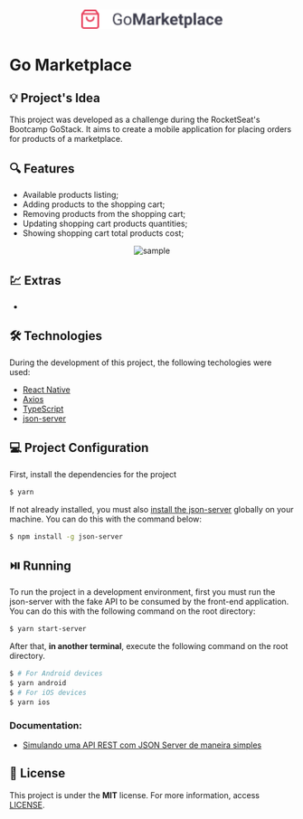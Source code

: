 <h1 align="center"><img alt="Go Marketplace" title="Go Marketplace" src=".github/logo.png" width="250" /></h1>

# Go Marketplace

## 💡 Project's Idea

This project was developed as a challenge during the RocketSeat's Bootcamp GoStack. It aims to create a mobile application for placing orders for products of a marketplace.

## 🔍 Features

* Available products listing;
* Adding products to the shopping cart;
* Removing products from the shopping cart;
* Updating shopping cart products quantities;
* Showing shopping cart total products cost;

<p align="center"><img src=".github/sample.gif" alt="sample" /></p>

## 💹 Extras

*

## 🛠 Technologies

During the development of this project, the following techologies were used:

- [React Native](https://reactnative.dev/)
- [Axios](https://axios-http.com/ptbr/docs/intro)
- [TypeScript](https://www.typescriptlang.org/)
- [json-server](https://github.com/typicode/json-server)

## 💻 Project Configuration

First, install the dependencies for the project

```bash
$ yarn
```

If not already installed, you must also [install the json-server](https://github.com/typicode/json-server#getting-started) globally on your machine. You can do this with the command below:

```bash
$ npm install -g json-server
```

## ⏯️ Running

To run the project in a development environment, first you must run the json-server with the fake API to be consumed by the front-end application.
You can do this with the following command on the root directory:

```bash
$ yarn start-server
```

After that, **in another terminal**, execute the following command on the root directory.

```bash
$ # For Android devices
$ yarn android
$ # For iOS devices
$ yarn ios
```

### Documentation:
* [Simulando uma API REST com JSON Server de maneira simples](https://www.fabricadecodigo.com/json-server/)

## 📄 License

This project is under the **MIT** license. For more information, access [LICENSE](./LICENSE).
